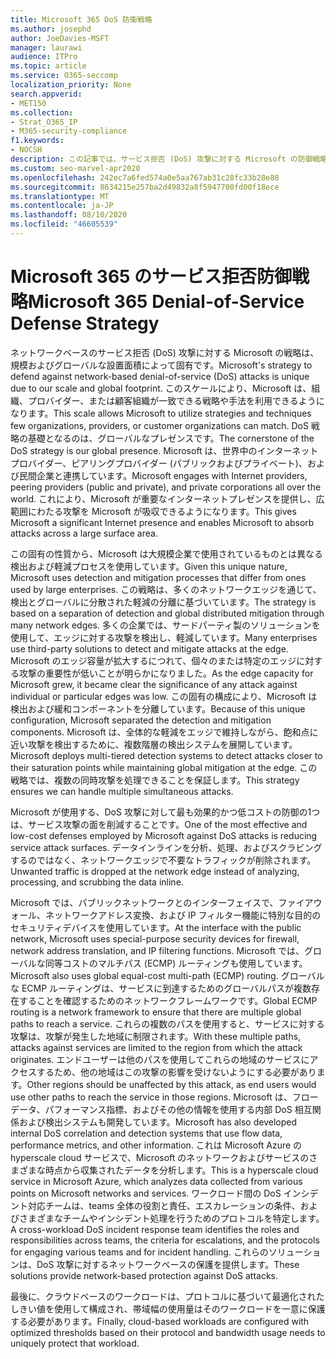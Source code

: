 ```yaml
---
title: Microsoft 365 DoS 防衛戦略
ms.author: josephd
author: JoeDavies-MSFT
manager: laurawi
audience: ITPro
ms.topic: article
ms.service: O365-seccomp
localization_priority: None
search.appverid:
- MET150
ms.collection:
- Strat_O365_IP
- M365-security-compliance
f1.keywords:
- NOCSH
description: この記事では、サービス拒否 (DoS) 攻撃に対する Microsoft の防御戦略の概要について説明します。
ms.custom: seo-marvel-apr2020
ms.openlocfilehash: 242ec7a6fed574a0e5aa767ab31c28fc33b28e88
ms.sourcegitcommit: 8634215e257ba2d49832a8f5947700fd00f18ece
ms.translationtype: MT
ms.contentlocale: ja-JP
ms.lasthandoff: 08/10/2020
ms.locfileid: "46605539"
---
```

# <a name="microsoft-365-denial-of-service-defense-strategy"></a><span data-ttu-id="eb565-103">Microsoft 365 のサービス拒否防御戦略</span><span class="sxs-lookup"><span data-stu-id="eb565-103">Microsoft 365 Denial-of-Service Defense Strategy</span></span>

<span data-ttu-id="eb565-104">ネットワークベースのサービス拒否 (DoS) 攻撃に対する Microsoft の戦略は、規模およびグローバルな設置面積によって固有です。</span><span class="sxs-lookup"><span data-stu-id="eb565-104">Microsoft's strategy to defend against network-based denial-of-service (DoS) attacks is unique due to our scale and global footprint.</span></span> <span data-ttu-id="eb565-105">このスケールにより、Microsoft は、組織、プロバイダー、または顧客組織が一致できる戦略や手法を利用できるようになります。</span><span class="sxs-lookup"><span data-stu-id="eb565-105">This scale allows Microsoft to utilize strategies and techniques few organizations, providers, or customer organizations can match.</span></span> <span data-ttu-id="eb565-106">DoS 戦略の基礎となるのは、グローバルなプレゼンスです。</span><span class="sxs-lookup"><span data-stu-id="eb565-106">The cornerstone of the DoS strategy is our global presence.</span></span> <span data-ttu-id="eb565-107">Microsoft は、世界中のインターネットプロバイダー、ピアリングプロバイダー (パブリックおよびプライベート)、および民間企業と連携しています。</span><span class="sxs-lookup"><span data-stu-id="eb565-107">Microsoft engages with Internet providers, peering providers (public and private), and private corporations all over the world.</span></span> <span data-ttu-id="eb565-108">これにより、Microsoft が重要なインターネットプレゼンスを提供し、広範囲にわたる攻撃を Microsoft が吸収できるようになります。</span><span class="sxs-lookup"><span data-stu-id="eb565-108">This gives Microsoft a significant Internet presence and enables Microsoft to absorb attacks across a large surface area.</span></span>

<span data-ttu-id="eb565-109">この固有の性質から、Microsoft は大規模企業で使用されているものとは異なる検出および軽減プロセスを使用しています。</span><span class="sxs-lookup"><span data-stu-id="eb565-109">Given this unique nature, Microsoft uses detection and mitigation processes that differ from ones used by large enterprises.</span></span> <span data-ttu-id="eb565-110">この戦略は、多くのネットワークエッジを通じて、検出とグローバルに分散された軽減の分離に基づいています。</span><span class="sxs-lookup"><span data-stu-id="eb565-110">The strategy is based on a separation of detection and global distributed mitigation through many network edges.</span></span> <span data-ttu-id="eb565-111">多くの企業では、サードパーティ製のソリューションを使用して、エッジに対する攻撃を検出し、軽減しています。</span><span class="sxs-lookup"><span data-stu-id="eb565-111">Many enterprises use third-party solutions to detect and mitigate attacks at the edge.</span></span> <span data-ttu-id="eb565-112">Microsoft のエッジ容量が拡大するにつれて、個々のまたは特定のエッジに対する攻撃の重要性が低いことが明らかになりました。</span><span class="sxs-lookup"><span data-stu-id="eb565-112">As the edge capacity for Microsoft grew, it became clear the significance of any attack against individual or particular edges was low.</span></span> <span data-ttu-id="eb565-113">この固有の構成により、Microsoft は検出および緩和コンポーネントを分離しています。</span><span class="sxs-lookup"><span data-stu-id="eb565-113">Because of this unique configuration, Microsoft separated the detection and mitigation components.</span></span> <span data-ttu-id="eb565-114">Microsoft は、全体的な軽減をエッジで維持しながら、飽和点に近い攻撃を検出するために、複数階層の検出システムを展開しています。</span><span class="sxs-lookup"><span data-stu-id="eb565-114">Microsoft deploys multi-tiered detection systems to detect attacks closer to their saturation points while maintaining global mitigation at the edge.</span></span> <span data-ttu-id="eb565-115">この戦略では、複数の同時攻撃を処理できることを保証します。</span><span class="sxs-lookup"><span data-stu-id="eb565-115">This strategy ensures we can handle multiple simultaneous attacks.</span></span>

<span data-ttu-id="eb565-116">Microsoft が使用する、DoS 攻撃に対して最も効果的かつ低コストの防御の1つは、サービス攻撃の面を削減することです。</span><span class="sxs-lookup"><span data-stu-id="eb565-116">One of the most effective and low-cost defenses employed by Microsoft against DoS attacks is reducing service attack surfaces.</span></span> <span data-ttu-id="eb565-117">データインラインを分析、処理、およびスクラビングするのではなく、ネットワークエッジで不要なトラフィックが削除されます。</span><span class="sxs-lookup"><span data-stu-id="eb565-117">Unwanted traffic is dropped at the network edge instead of analyzing, processing, and scrubbing the data inline.</span></span>

<span data-ttu-id="eb565-118">Microsoft では、パブリックネットワークとのインターフェイスで、ファイアウォール、ネットワークアドレス変換、および IP フィルター機能に特別な目的のセキュリティデバイスを使用しています。</span><span class="sxs-lookup"><span data-stu-id="eb565-118">At the interface with the public network, Microsoft uses special-purpose security devices for firewall, network address translation, and IP filtering functions.</span></span> <span data-ttu-id="eb565-119">Microsoft では、グローバルな同等コストのマルチパス (ECMP) ルーティングも使用しています。</span><span class="sxs-lookup"><span data-stu-id="eb565-119">Microsoft also uses global equal-cost multi-path (ECMP) routing.</span></span> <span data-ttu-id="eb565-120">グローバルな ECMP ルーティングは、サービスに到達するためのグローバルパスが複数存在することを確認するためのネットワークフレームワークです。</span><span class="sxs-lookup"><span data-stu-id="eb565-120">Global ECMP routing is a network framework to ensure that there are multiple global paths to reach a service.</span></span> <span data-ttu-id="eb565-121">これらの複数のパスを使用すると、サービスに対する攻撃は、攻撃が発生した地域に制限されます。</span><span class="sxs-lookup"><span data-stu-id="eb565-121">With these multiple paths, attacks against services are limited to the region from which the attack originates.</span></span> <span data-ttu-id="eb565-122">エンドユーザーは他のパスを使用してこれらの地域のサービスにアクセスするため、他の地域はこの攻撃の影響を受けないようにする必要があります。</span><span class="sxs-lookup"><span data-stu-id="eb565-122">Other regions should be unaffected by this attack, as end users would use other paths to reach the service in those regions.</span></span> <span data-ttu-id="eb565-123">Microsoft は、フローデータ、パフォーマンス指標、およびその他の情報を使用する内部 DoS 相互関係および検出システムも開発しています。</span><span class="sxs-lookup"><span data-stu-id="eb565-123">Microsoft has also developed internal DoS correlation and detection systems that use flow data, performance metrics, and other information.</span></span> <span data-ttu-id="eb565-124">これは Microsoft Azure の hyperscale cloud サービスで、Microsoft のネットワークおよびサービスのさまざまな時点から収集されたデータを分析します。</span><span class="sxs-lookup"><span data-stu-id="eb565-124">This is a hyperscale cloud service in Microsoft Azure, which analyzes data collected from various points on Microsoft networks and services.</span></span> <span data-ttu-id="eb565-125">ワークロード間の DoS インシデント対応チームは、teams 全体の役割と責任、エスカレーションの条件、およびさまざまなチームやインシデント処理を行うためのプロトコルを特定します。</span><span class="sxs-lookup"><span data-stu-id="eb565-125">A cross-workload DoS incident response team identifies the roles and responsibilities across teams, the criteria for escalations, and the protocols for engaging various teams and for incident handling.</span></span> <span data-ttu-id="eb565-126">これらのソリューションは、DoS 攻撃に対するネットワークベースの保護を提供します。</span><span class="sxs-lookup"><span data-stu-id="eb565-126">These solutions provide network-based protection against DoS attacks.</span></span>

<span data-ttu-id="eb565-127">最後に、クラウドベースのワークロードは、プロトコルに基づいて最適化されたしきい値を使用して構成され、帯域幅の使用量はそのワークロードを一意に保護する必要があります。</span><span class="sxs-lookup"><span data-stu-id="eb565-127">Finally, cloud-based workloads are configured with optimized thresholds based on their protocol and bandwidth usage needs to uniquely protect that workload.</span></span>
